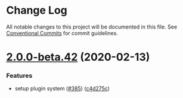 # Change Log

All notable changes to this project will be documented in this file.
See [Conventional Commits](https://conventionalcommits.org) for commit guidelines.

# [2.0.0-beta.42](https://github.com/basaltinc/knapsack/compare/v2.0.0-beta.41...v2.0.0-beta.42) (2020-02-13)


### Features

* setup plugin system ([#385](https://github.com/basaltinc/knapsack/issues/385)) ([c4d275c](https://github.com/basaltinc/knapsack/commit/c4d275cf3f5ce3afd689ce6625c9960316a4a3b4))

